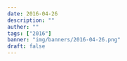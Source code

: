 ```yaml
---
date: 2016-04-26
description: ""
auther: ""
tags: ["2016"]
banner: "img/banners/2016-04-26.png"
draft: false
---
```

